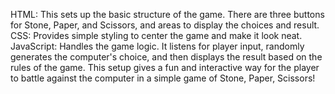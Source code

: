 HTML: This sets up the basic structure of the game. There are three buttons for Stone, Paper, and Scissors, and areas to display the choices and result.
CSS: Provides simple styling to center the game and make it look neat.
JavaScript: Handles the game logic. It listens for player input, randomly generates the computer's choice, and then displays the result based on the rules of the game.
This setup gives a fun and interactive way for the player to battle against the computer in a simple game of Stone, Paper, Scissors!
